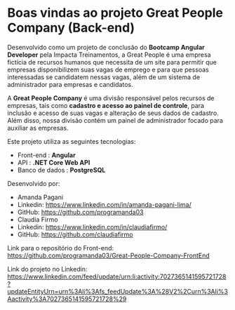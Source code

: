 # Boas vindas ao projeto Great People Company (Back-end)
Desenvolvido como um projeto de conclusão do **Bootcamp Angular Developer** pela Impacta Treinamentos, a Great People é uma empresa fictícia de recursos humanos que necessita de um site para permitir que empresas disponibilizem suas vagas de emprego e para que pessoas interessadas se candidatem nessas vagas, além de um sistema de administrador para empresas e candidatos.

A **Great People Company** é uma divisão responsável pelos recursos de empresas, tais como **cadastro e acesso ao painel de controle**, para inclusão e acesso de suas vagas e alteração de seus dados de cadastro. Além disso, nossa divisão contém um painel de administrador focado para auxiliar as empresas.

Este projeto utiliza as seguintes tecnologias:
 - Front-end : **Angular**
 - API : **.NET Core Web API**
 - Banco de dados : **PostgreSQL**

Desenvolvido por:
- Amanda Pagani
 - Linkedin: https://www.linkedin.com/in/amanda-pagani-lima/
 - GitHub: https://github.com/programanda03
- Claudia Firmo
 -  Linkedin: https://www.linkedin.com/in/claudiafirmo/
  - GitHub: https://github.com/claudiafirmo

Link para o repositório do Front-end: https://github.com/programanda03/Great-People-Company-FrontEnd

Link do projeto no Linkedin: https://www.linkedin.com/feed/update/urn:li:activity:7027365141595721728?updateEntityUrn=urn%3Ali%3Afs_feedUpdate%3A%28V2%2Curn%3Ali%3Aactivity%3A7027365141595721728%29
